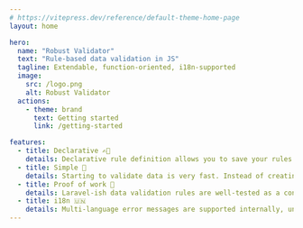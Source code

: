 ```yaml
---
# https://vitepress.dev/reference/default-theme-home-page
layout: home

hero:
  name: "Robust Validator"
  text: "Rule-based data validation in JS"
  tagline: Extendable, function-oriented, i18n-supported
  image:
    src: /logo.png
    alt: Robust Validator
  actions:
    - theme: brand
      text: Getting started
      link: /getting-started

features:
  - title: Declarative ✍🏽
    details: Declarative rule definition allows you to save your rules in different places such as configuration files, databases, etc.
  - title: Simple 🐤
    details: Starting to validate data is very fast. Instead of creating complicated validation rules, you just need seconds.
  - title: Proof of work 💪
    details: Laravel-ish data validation rules are well-tested as a concept. This library is just another implementation for JavaScript.
  - title: i18n 🇺🇳
    details: Multi-language error messages are supported internally, unlike other libraries.
---
```

